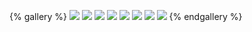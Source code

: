{% gallery %}
![](https://img.uhdpaper.com/wallpaper/cat-sunset-city-scenery-anime-art-86@0@i-thumb.jpg)
![](https://img.uhdpaper.com/wallpaper/t-rex-jurassic-park-movie-129@0@i-thumb.jpg)
![](https://img.uhdpaper.com/wallpaper/cat-colorful-digital-art-103@0@i-thumb.jpg)
![](https://img.uhdpaper.com/wallpaper/rick-and-morty-spaceship-131@0@i-thumb.jpg)
![](https://img.uhdpaper.com/wallpaper/anime-girl-beautiful-scenery-grass-field-84@0@i-thumb.jpg)
![](https://img.uhdpaper.com/wallpaper/anime-girl-kimono-hatsune-miku-83@0@i-thumb.jpg)
![](https://img.uhdpaper.com/wallpaper/cat-sunset-city-scenery-anime-art-86@0@i-thumb.jpg)
![](https://img.uhdpaper.com/wallpaper/cat-sunset-city-scenery-anime-art-86@0@i-thumb.jpg)
{% endgallery %}